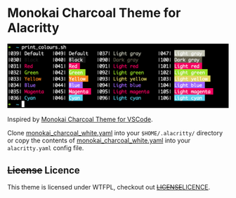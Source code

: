 # Monokai Charcoal Theme for Alacritty

![Monokai Charcoal for Alacritty](Monokai-Charcoal-White.png)

Inspired by [Monokai Charcoal Theme for VSCode](https://github.com/74th/vscode-monokaicharcoal).  

Clone [monokai_charcoal_white.yaml](monokai_charcoal_white.yaml) into your `$HOME/.alacritty/` directory or copy the contents of [monokai_charcoal_white.yaml](monokai_charcoal_white.yaml) into your `alacritty.yaml` config file.  

## ~~License~~ Licence

This theme is licensed under WTFPL, checkout out [~~LICENSE~~LICENCE](LICENSE).

